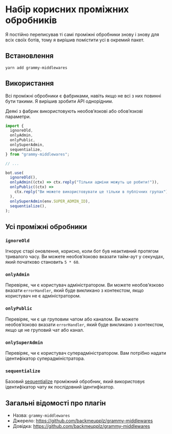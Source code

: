 # Набір корисних проміжних обробників

Я постійно переписував ті самі проміжні обробники знову і знову для всіх своїх ботів, тому я вирішив помістити усі в окремий пакет.

## Встановлення

`yarn add grammy-middlewares`

## Використання

Всі проміжні обробники є фабриками, навіть якщо не всі з них повинні бути такими.
Я вирішив зробити API однорідним.

Деякі з фабрик використовують необовʼязкові або обовʼязкові параметри.

```ts
import {
  ignoreOld,
  onlyAdmin,
  onlyPublic,
  onlySuperAdmin,
  sequentialize,
} from "grammy-middlewares";

// ...

bot.use(
  ignoreOld(),
  onlyAdmin((ctx) => ctx.reply("Тільки адміни можуть це робити!")),
  onlyPublic((ctx) =>
    ctx.reply("Ви можете використовувати це тільки в публічних групах")
  ),
  onlySuperAdmin(env.SUPER_ADMIN_ID),
  sequentialize(),
);
```

## Усі проміжні обробники

### `ignoreOld`

Ігнорує старі оновлення, корисно, коли бот був неактивний протягом тривалого часу.
Ви можете необовʼязково вказати тайм-аут у секундах, який початково становить `5 * 60`.

### `onlyAdmin`

Перевіряє, чи є користувач адміністратором.
Ви можете необовʼязково вказати `errorHandler`, який буде викликано з контекстом, якщо користувач не є адміністратором.

### `onlyPublic`

Перевіряє, чи є це груповим чатом або каналом.
Ви можете необовʼязково вказати `errorHandler`, який буде викликано з контекстом, якщо це не груповий чат або канал.

### `onlySuperAdmin`

Перевіряє, чи є користувач суперадміністратором.
Вам потрібно надати ідентифікатор суперадміністратора.

### `sequentialize`

Базовий [sequentialize](../advanced/scaling.md#паралелізм-складний) проміжний обробник, який використовує ідентифікатор чату як послідовний ідентифікатор.

## Загальні відомості про плагін

- Назва: `grammy-middlewares`
- Джерело: <https://github.com/backmeupplz/grammy-middlewares>
- Довідка: <https://github.com/backmeupplz/grammy-middlewares>
